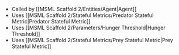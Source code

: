 - Called by [[MSML Scaffold 2/Entities/Agent|Agent]]
- Uses [[MSML Scaffold 2/Stateful Metrics/Predator Stateful Metric|Predator Stateful Metric]]
- Uses [[MSML Scaffold 2/Parameters/Hunger Threshold|Hunger Threshold]]
- Uses [[MSML Scaffold 2/Stateful Metrics/Prey Stateful Metric|Prey Stateful Metric]]